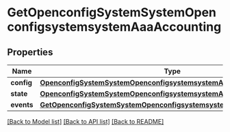 # GetOpenconfigSystemSystemOpenconfigsystemsystemAaaAccounting

## Properties
Name | Type | Description | Notes
------------ | ------------- | ------------- | -------------
**config** | [**OpenconfigSystemSystemOpenconfigsystemsystemAaaAccountingConfig**](OpenconfigSystemSystemOpenconfigsystemsystemAaaAccountingConfig.md) |  | [optional] 
**state** | [**OpenconfigSystemSystemOpenconfigsystemsystemAaaAccountingConfig**](OpenconfigSystemSystemOpenconfigsystemsystemAaaAccountingConfig.md) |  | [optional] 
**events** | [**GetOpenconfigSystemSystemOpenconfigsystemsystemAaaAccountingEvents**](GetOpenconfigSystemSystemOpenconfigsystemsystemAaaAccountingEvents.md) |  | [optional] 

[[Back to Model list]](../README.md#documentation-for-models) [[Back to API list]](../README.md#documentation-for-api-endpoints) [[Back to README]](../README.md)


